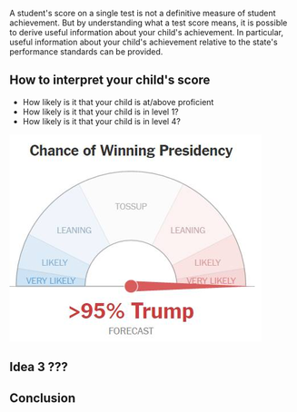 A student's score on a single test is not a definitive measure of student achievement.
But by understanding what a test score means, it is possible to derive useful information 
about your child's achievement. In particular, useful information about your child's
achievement relative to the state's performance standards can be provided.

## How to interpret your child's score

* How likely is it that your child is at/above proficient
* How likely is it that your child is in level 1?
* How likely is it that your child is in level 4?

![alt text](guage.jpg "Wiggly room guage")


## Idea 3 ???


## Conclusion
